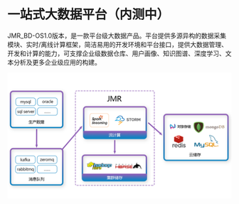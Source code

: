 # 一站式大数据平台（内测中）

JMR_BD-OS1.0版本，是一款平台级大数据产品。平台提供多源异构的数据采集模块、实时/离线计算框架，简洁易用的开发环境和平台接口，提供大数据管理、开发和计算的能力，可支撑企业级数据仓库、用户画像、知识图谱、深度学习、文本分析及更多企业级应用的构建。

![](https://github.com/jdcloudcom/cn/blob/jmr-mengfei/image/jmr/best-practice-3.png)
